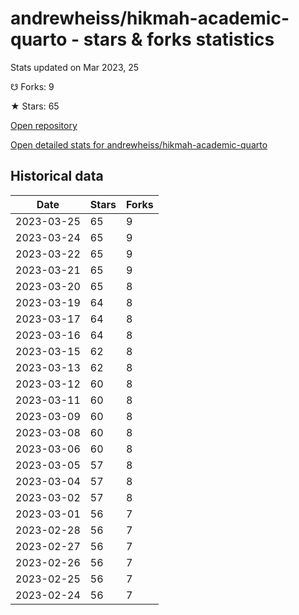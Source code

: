 # andrewheiss/hikmah-academic-quarto - stars & forks statistics

Stats updated on Mar 2023, 25

☋ Forks: 9

★ Stars: 65

[Open repository](https://github.com/andrewheiss/hikmah-academic-quarto)

[Open detailed stats for andrewheiss/hikmah-academic-quarto](https://reviewgithub.com/rep/andrewheiss/hikmah-academic-quarto)

## Historical data
| Date | Stars | Forks |
|------|-------|-------|
| 2023-03-25 | 65 | 9 | 
| 2023-03-24 | 65 | 9 | 
| 2023-03-22 | 65 | 9 | 
| 2023-03-21 | 65 | 9 | 
| 2023-03-20 | 65 | 8 | 
| 2023-03-19 | 64 | 8 | 
| 2023-03-17 | 64 | 8 | 
| 2023-03-16 | 64 | 8 | 
| 2023-03-15 | 62 | 8 | 
| 2023-03-13 | 62 | 8 | 
| 2023-03-12 | 60 | 8 | 
| 2023-03-11 | 60 | 8 | 
| 2023-03-09 | 60 | 8 | 
| 2023-03-08 | 60 | 8 | 
| 2023-03-06 | 60 | 8 | 
| 2023-03-05 | 57 | 8 | 
| 2023-03-04 | 57 | 8 | 
| 2023-03-02 | 57 | 8 | 
| 2023-03-01 | 56 | 7 | 
| 2023-02-28 | 56 | 7 | 
| 2023-02-27 | 56 | 7 | 
| 2023-02-26 | 56 | 7 | 
| 2023-02-25 | 56 | 7 | 
| 2023-02-24 | 56 | 7 | 

